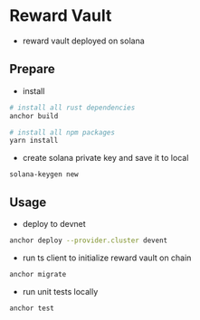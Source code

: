 # Reward Vault

* reward vault deployed on solana


## Prepare

* install
```bash
# install all rust dependencies
anchor build

# install all npm packages
yarn install
```


* create solana private key and save it to local
```
solana-keygen new
```

## Usage

* deploy to devnet
```bash
anchor deploy --provider.cluster devent
```

* run ts client to initialize reward vault on chain
```bash
anchor migrate
```

* run unit tests locally
```bash
anchor test
```
